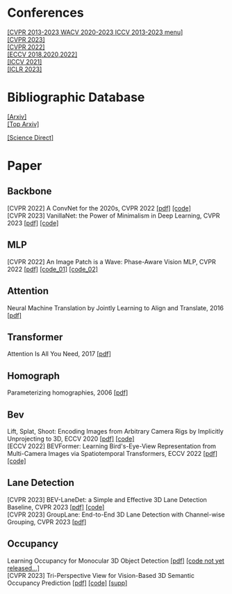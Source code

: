 # Conferences
[[CVPR 2013-2023 WACV 2020-2023 ICCV 2013-2023 menu]](https://openaccess.thecvf.com/menu)  
[[CVPR 2023]](https://openaccess.thecvf.com/CVPR2023)  
[[CVPR 2022]](https://openaccess.thecvf.com/CVPR2022)  
[[ECCV 2018,2020,2022]](https://www.ecva.net/papers.php)  
[[ICCV 2021]](https://openaccess.thecvf.com/ICCV2021)  
[[ICLR 2023]](https://openreview.net/group?id=ICLR.cc/2023/Conference)  
# Bibliographic Database
[[Arxiv]](https://arxiv.org/)  
[[Top Arxiv]](https://scirate.com/)  

[[Science Direct]](https://www.sciencedirect.com/)
# Paper
## Backbone
[CVPR 2022] A ConvNet for the 2020s, CVPR 2022 [[pdf]](https://arxiv.org/abs/2201.03545) [[code]](https://github.com/facebookresearch/ConvNeXt)  
[CVPR 2023] VanillaNet: the Power of Minimalism in Deep Learning, CVPR 2023 [[pdf]](https://arxiv.org/abs/2305.12972) [[code]](https://github.com/huawei-noah/vanillanet)

## MLP
[CVPR 2022] An Image Patch is a Wave: Phase-Aware Vision MLP, CVPR 2022 [[pdf]](https://arxiv.org/abs/2111.12294) [[code_01]](https://github.com/huawei-noah/Efficient-AI-Backbones/tree/master/wavemlp_pytorch)  [[code_02]](https://gitee.com/mindspore/models/tree/master/research/cv/wave_mlp)  

## Attention
Neural Machine Translation by Jointly Learning to Align and Translate, 2016 [[pdf]](https://arxiv.org/pdf/1409.0473.pdf)

## Transformer
Attention Is All You Need, 2017 [[pdf]](https://arxiv.org/pdf/1706.03762.pdf)

## Homograph
Parameterizing homographies, 2006 [[pdf]](https://www.ri.cmu.edu/pub_files/pub4/baker_simon_2006_1/baker_simon_2006_1.pdf)

## Bev
Lift, Splat, Shoot: Encoding Images from Arbitrary Camera Rigs by Implicitly Unprojecting to 3D, ECCV 2020 [[pdf]](https://arxiv.org/pdf/2008.05711.pdf) [[code]](https://github.com/nv-tlabs/lift-splat-shoot)  
[ECCV 2022] BEVFormer: Learning Bird's-Eye-View Representation from Multi-Camera Images via Spatiotemporal Transformers, ECCV 2022 [[pdf]](https://arxiv.org/pdf/2203.17270.pdf) [[code]](https://github.com/zhiqi-li/BEVFormer)   

## Lane Detection
[CVPR 2023] BEV-LaneDet: a Simple and Effective 3D Lane Detection Baseline, CVPR 2023 [[pdf]](https://arxiv.org/abs/2210.06006) [[code]](https://github.com/gigo-team/bev_lane_det)  
[CVPR 2023] GroupLane: End-to-End 3D Lane Detection with Channel-wise Grouping, CVPR 2023 [[pdf]](https://arxiv.org/abs/2307.09472) 

## Occupancy
Learning Occupancy for Monocular 3D Object Detection [[pdf]](https://arxiv.org/abs/2305.15694) [[code not yet released...]](https://github.com/spengliang/occupancym3d)  
[CVPR 2023] Tri-Perspective View for Vision-Based 3D Semantic Occupancy Prediction [[pdf]](https://openaccess.thecvf.com/content/CVPR2023/papers/Huang_Tri-Perspective_View_for_Vision-Based_3D_Semantic_Occupancy_Prediction_CVPR_2023_paper.pdf) [[code]](https://github.com/wzzheng/tpvformer) [[supp]](https://openaccess.thecvf.com/content/CVPR2023/supplemental/Huang_Tri-Perspective_View_for_CVPR_2023_supplemental.pdf)
